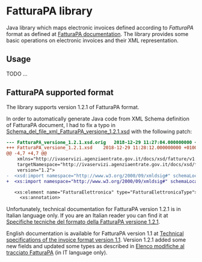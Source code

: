 # FatturaPA library

Java library which maps electronic invoices defined according to _FatturaPA_ format as defined at
[FatturaPA documentation](https://www.fatturapa.gov.it/export/fatturazione/en/normativa/f-2.htm?l=en). The library provides some basic operations on
electronic invoices and their XML representation.

## Usage

TODO ...

## FatturaPA supported format

The library supports version 1.2.1 of FatturaPA format.

In order to automatically generate Java code from XML Schema definition of FatturaPA document, I had to fix a typo in
[Schema_del_file_xml_FatturaPA_versione_1.2.1.xsd](https://www.fatturapa.gov.it/export/fatturazione/sdi/fatturapa/v1.2.1/Schema_del_file_xml_FatturaPA_versione_1.2.1.xsd)
with the following patch:

```diff
--- FatturaPA_versione_1.2.1.xsd.orig	2018-12-29 11:27:04.000000000 +0100
+++ FatturaPA_versione_1.2.1.xsd	2018-12-29 11:28:12.000000000 +0100
@@ -4,7 +4,7 @@
 	xmlns="http://ivaservizi.agenziaentrate.gov.it/docs/xsd/fatture/v1.2"
 	targetNamespace="http://ivaservizi.agenziaentrate.gov.it/docs/xsd/fatture/v1.2"
 	version="1.2">
-  <xsd:import namespace="http://www.w3.org/2000/09/xmldsig#" schemaLocation="http://www.w3.org/TR/2002/REC-xmldsig-core-20020212/xmldsig-core-schema.xsd"/>
+  <xs:import namespace="http://www.w3.org/2000/09/xmldsig#" schemaLocation="http://www.w3.org/TR/2002/REC-xmldsig-core-20020212/xmldsig-core-schema.xsd"/>

   <xs:element name="FatturaElettronica" type="FatturaElettronicaType">
     <xs:annotation>
```

Unfortunately, technical documentation for FatturaPA version 1.2.1 is in Italian language only. If you are an Italian reader you can find it at
[Specifiche tecniche del formato della FatturaPA versione 1.2.1](https://www.fatturapa.gov.it/export/fatturazione/sdi/Specifiche_tecniche_del_formato_FatturaPA_v1.2.1.pdf).

English documentation is available for FatturaPA version 1.1 at
[Technical specifications of the invoice format version 1.1](https://www.fatturapa.gov.it/export/fatturazione/sdi/Specifiche_tecniche_del_formato_FatturaPA_v1.1_EN.pdf).
Version 1.2.1 added some new fields and updated some types as described in
[Elenco modifiche al tracciato FatturaPA](https://www.fatturapa.gov.it/export/fatturazione/sdi/fatturapa/v1.2/changelog_formato.pdf) (in IT language
only).
  

